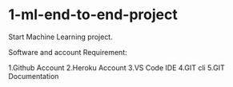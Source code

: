 # 1-ml-end-to-end-project

Start Machine Learning project.

Software and account Requirement:

1.Github Account
2.Heroku Account
3.VS Code IDE
4.GIT cli
5.GIT Documentation